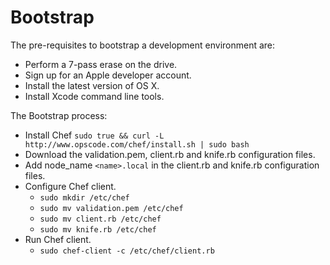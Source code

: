 Bootstrap
=========

The pre-requisites to bootstrap a development environment are:

- Perform a 7-pass erase on the drive.
- Sign up for an Apple developer account.
- Install the latest version of OS X.
- Install Xcode command line tools.

The Bootstrap process:
- Install Chef `sudo true && curl -L http://www.opscode.com/chef/install.sh | sudo bash`
- Download the validation.pem, client.rb and knife.rb configuration files.
- Add node_name `<name>.local` in the client.rb and knife.rb configuration files.
- Configure Chef client.
  - `sudo mkdir /etc/chef`
  - `sudo mv validation.pem /etc/chef`
  - `sudo mv client.rb /etc/chef`
  - `sudo mv knife.rb /etc/chef`
- Run Chef client.
  - `sudo chef-client -c /etc/chef/client.rb`